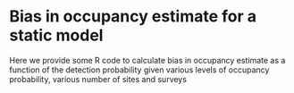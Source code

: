 # Bias in occupancy estimate for a static model

Here we provide some R code to calculate bias in occupancy estimate as a function of the detection probability given various levels of occupancy probability, various number of sites and surveys
